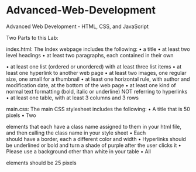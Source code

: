 # Advanced-Web-Development
Advanced Web Development - HTML, CSS, and JavaScript

Two Parts to this Lab: 

index.html:
The Index webpage includes the following: 
  •	a title 
  •	at least two level headings 
  •	at least two paragraphs, each contained in their own <div>
  •	at least one list (ordered or unordered) with at least three list items 
  •	at least one hyperlink to another web page 
  •	at least two images, one regular size, one small for a thumbnail 
  •	at least one horizontal rule, with author and modification date, at the bottom of the web page 
  •	at least one kind of normal text formatting (bold, italic or underline) NOT referring to  hyperlinks
  •	at least one table, with at least 3 columns and 3 rows 


main.css:
The main CSS stylesheet includes the following:
  •	A title that is 50 pixels
  •	Two <div> elements that each have a class name assigned to them in your html file, and then calling the class name in your style sheet
  •	Each <div> should have a border, each a different color and width
  •	Hyperlinks should be underlined or bold and turn a shade of purple after the user clicks it 
  •	Please use a background other than white in your table
  •	All <p> elements should be 25 pixels
